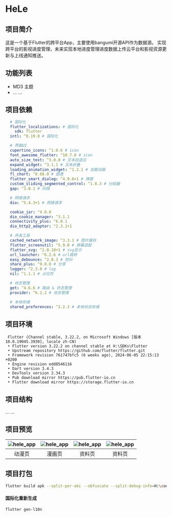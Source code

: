 # HeLe

## 项目简介

这是一个基于Flutter的跨平台App，主要使用bangumi开源API作为数据源。
实现跨平台的影视进度管理，未来实现本地进度管理进度数据上传云平台和影视资源更新与上线通知推送。

## 功能列表

- MD3 主题
- ... ...

## 项目依赖
~~~yaml
  # 国际化
  flutter_localizations: # 国际化
    sdk: flutter
  intl: ^0.19.0 # 国际化

  # 界面UI
  cupertino_icons: ^1.0.6 # icon
  font_awesome_flutter: ^10.7.0 # icon
  auto_size_text: ^3.0.0 # 文本自适应
  expand_widget: ^3.1.1 # 文本折叠
  loading_animation_widget: ^1.2.1 # 加载动画
  fl_chart: ^0.68.0 # 图表
  flutter_smart_dialog: ^4.9.6+1 # 弹窗
  custom_sliding_segmented_control: ^1.8.3 # 分段器
  gap: ^3.0.1 # 间隔

  # 网络请求
  dio: ^5.4.3+1 # 网络请求

  cookie_jar: ^4.0.8
  dio_cookie_manager: ^3.1.1
  connectivity_plus: ^6.0.1
  dio_http2_adapter: ^2.3.1+1

  # 开发工具
  cached_network_image: ^3.3.1 # 图片缓存
  flutter_screenutil: ^5.9.0 # 屏幕适配
  flutter_svg: ^2.0.10+1 # svg显示
  url_launcher: ^6.2.6 # url跳转
  easy_debounce: ^2.0.3 # 防抖
  share_plus: ^9.0.0 # 分享
  logger: ^2.3.0 # log
  nil: ^1.1.1 # 占位符

  # 状态管理
  get: ^4.6.6 # 路由 & 状态管理
  provider: ^6.1.2 # 状态管理

  # 本地存储
  shared_preferences: ^2.2.3 # 本地状态存储
~~~

## 项目环境
~~~
 Flutter (Channel stable, 3.22.2, on Microsoft Windows [版本 10.0.19045.3930], locale zh-CN)
 • Flutter version 3.22.2 on channel stable at H:\SDKs\Flutter
 • Upstream repository https://github.com/flutter/flutter.git
 • Framework revision 761747bfc5 (6 weeks ago), 2024-06-05 22:15:13 +0200
 • Engine revision edd8546116
 • Dart version 3.4.3
 • DevTools version 2.34.3
 • Pub download mirror https://pub.flutter-io.cn
 • Flutter download mirror https://storage.flutter-io.cn
~~~

## 项目结构
... ...

## 项目预览

| ![hele_app](https://t.tutu.to/img/8dq8i) | ![hele_app](https://t.tutu.to/img/8d9nJ) | ![hele_app](https://t.tutu.to/img/8dUeo) | ![hele_app](https://t.tutu.to/img/8dk1I) |
| :--------------------------------------: | :--------------------------------------: | :--------------------------------------: | :--------------------------------------: |
|                  动漫页                  |                  漫画页                  |                  资料页                  |                  资料页                  |



## 项目打包

```sh
flutter build apk --split-per-abi --obfuscate --split-debug-info=H:\code\CrossPlatformApps\HeLe\hele_app\.dart_tool\log
```

#### 国际化重新生成
```sh
flutter gen-l10n
```
